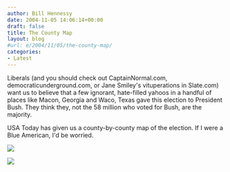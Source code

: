 ```yaml
---
author: Bill Hennessy
date: 2004-11-05 14:06:14+00:00
draft: false
title: The County Map
layout: blog
#url: e/2004/11/05/the-county-map/
categories:
- Latest
---
```


Liberals (and you should check out CaptainNormal.com, democraticunderground.com, or Jane Smiley's vituperations in Slate.com) want us to believe that a few ignorant, hate-filled yahoos in a handful of places like Macon, Georgia and Waco, Texas gave this election to President Bush. They think they, not the 58 million who voted for Bush, are the majority.




USA Today has given us a county-by-county map of the election. If I were a Blue American, I'd be worried.




![](/Portals/0/2004countymap3.gif)


![](https://blog.billhennessy.com/aggbug.aspx?PostID=518)

